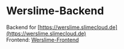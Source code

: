 # Werslime-Backend
Backend for [https://werslime.slimecloud.de](https://werslime.slimecloud.de) <br>
Frontend: [Werslime-Frontend](https://github.com/SlimeCloud/werslime-frontend)
